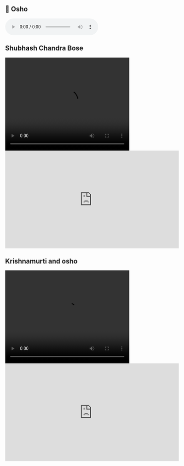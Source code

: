 <!DOCTYPE html>
<html lang="en">
<head>
    <meta charset="UTF-8">
    <meta name="viewport" content="width=device-width, initial-scale=1.0">
    <title>Multimedia</title>
</head>
<body>
    <h2>🎵 Osho</h2>
    <audio controls >//you can add here auto playloop
        <source src="https://github.com/sm4561/smweb/raw/refs/heads/main/osho.mp3" type="audio/mpeg">
        your browser does not support the audio element.
    </audio>
    <h2>Shubhash Chandra Bose</h2>
    <video width="400" height="300" controls autoplay loop  >//auto playloop is used for auto play
        <source src="https://github.com/sm4561/smweb/raw/refs/heads/main/SubhashChandra%20Bose.mp4    " type="video/mp4">
        your browser does not support the video tag.
    </video>
    <iframe width="560" height="315" src="https://www.youtube.com/embed/bvMHgeAsDpk?si=SVKMx1XHARs99LES" title="YouTube video player" frameborder="0" allow="accelerometer; autoplay; clipboard-write; encrypted-media; gyroscope; picture-in-picture; web-share" referrerpolicy="strict-origin-when-cross-origin" allowfullscreen></iframe>
    <h2>Krishnamurti and osho</h2>
    <video width="400" height="300" controls >
        <source src="https://github.com/sm4561/smweb/raw/refs/heads/main/osho.mp4" type="video/mp4">
        your browser does not support the video tag.

</video>
<iframe width="560" height="315" src="https://www.youtube.com/embed/_5bHjHQ9LUk?si=soSjNWn4TqBnUfF-" title="YouTube video player" frameborder="0" allow="accelerometer; autoplay; clipboard-write; encrypted-media; gyroscope; picture-in-picture; web-share" referrerpolicy="strict-origin-when-cross-origin" allowfullscreen></iframe>
</body>
</html>
